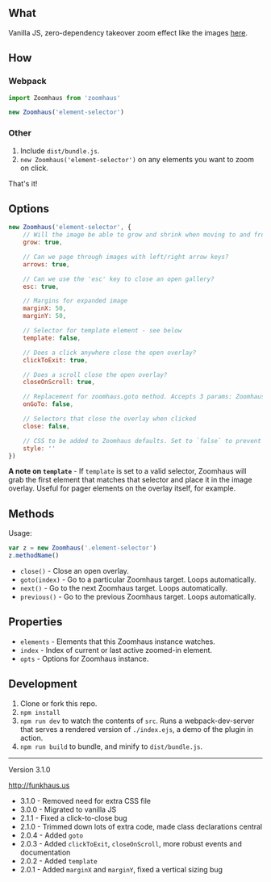 ## What
Vanilla JS, zero-dependency takeover zoom effect like the images [here](http://funkhaus.us/14153/an-afternoon-with-an-la-icon-the-stahl-house/).

## How
### Webpack
```js
import Zoomhaus from 'zoomhaus'

new Zoomhaus('element-selector')
```

### Other
1. Include `dist/bundle.js`.
1. `new Zoomhaus('element-selector')` on any elements you want to zoom on click.

That's it!

## Options

```js
new Zoomhaus('element-selector', {
    // Will the image be able to grow and shrink when moving to and from its container?
    grow: true,

    // Can we page through images with left/right arrow keys?
    arrows: true,               

    // Can we use the 'esc' key to close an open gallery?
    esc: true,

    // Margins for expanded image                       
    marginX: 50,
    marginY: 50,

    // Selector for template element - see below
    template: false,        

    // Does a click anywhere close the open overlay?   
    clickToExit: true,   

    // Does a scroll close the open overlay?
    closeOnScroll: true,

    // Replacement for zoomhaus.goto method. Accepts 3 params: Zoomhaus instance, outgoing element, and incoming element.  
    onGoTo: false,      

    // Selectors that close the overlay when clicked            
    close: false,

    // CSS to be added to Zoomhaus defaults. Set to `false` to prevent any style injection.
    style: ''               
})
```

__A note on `template`__ - If `template` is set to a valid selector, Zoomhaus will grab the first element that matches that selector and place it in the image overlay. Useful for pager elements on the overlay itself, for example.

## Methods

Usage:

```js
var z = new Zoomhaus('.element-selector')
z.methodName()
```

* `close()` - Close an open overlay.
* `goto(index)` - Go to a particular Zoomhaus target. Loops automatically.
* `next()` - Go to the next Zoomhaus target. Loops automatically.
* `previous()` - Go to the previous Zoomhaus target. Loops automatically.

## Properties

* `elements` - Elements that this Zoomhaus instance watches.
* `index` - Index of current or last active zoomed-in element.
* `opts` - Options for Zoomhaus instance.

## Development
1. Clone or fork this repo.
1. `npm install`
1. `npm run dev` to watch the contents of `src`. Runs a webpack-dev-server that serves a rendered version of `./index.ejs`, a demo of the plugin in action.
1. `npm run build` to bundle, and minify to `dist/bundle.js`.

-------

Version 3.1.0

http://funkhaus.us

* 3.1.0 - Removed need for extra CSS file
* 3.0.0 - Migrated to vanilla JS
* 2.1.1 - Fixed a click-to-close bug
* 2.1.0 - Trimmed down lots of extra code, made class declarations central
* 2.0.4 - Added `goto`
* 2.0.3 - Added `clickToExit`, `closeOnScroll`, more robust events and documentation
* 2.0.2 - Added `template`
* 2.0.1 - Added `marginX` and `marginY`, fixed a vertical sizing bug
